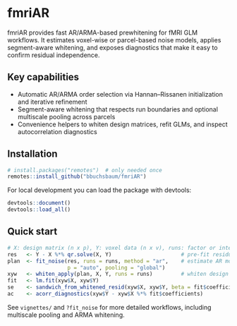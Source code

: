 # fmriAR

fmriAR provides fast AR/ARMA-based prewhitening for fMRI GLM workflows. It estimates voxel-wise or parcel-based noise models, applies segment-aware whitening, and exposes diagnostics that make it easy to confirm residual independence.

## Key capabilities
- Automatic AR/ARMA order selection via Hannan–Rissanen initialization and iterative refinement
- Segment-aware whitening that respects run boundaries and optional multiscale pooling across parcels
- Convenience helpers to whiten design matrices, refit GLMs, and inspect autocorrelation diagnostics

## Installation

```r
# install.packages("remotes")  # only needed once
remotes::install_github("bbuchsbaum/fmriAR")
```

For local development you can load the package with devtools:

```r
devtools::document()
devtools::load_all()
```

## Quick start

```r
# X: design matrix (n x p), Y: voxel data (n x v), runs: factor or integer run labels
res   <- Y - X %*% qr.solve(X, Y)                      # pre-fit residuals
plan  <- fit_noise(res, runs = runs, method = "ar",    # estimate AR model
                   p = "auto", pooling = "global")
xyw   <- whiten_apply(plan, X, Y, runs = runs)         # whiten design and data
fit   <- lm.fit(xyw$X, xyw$Y)
se    <- sandwich_from_whitened_resid(xyw$X, xyw$Y, beta = fit$coefficients)
ac    <- acorr_diagnostics(xyw$Y - xyw$X %*% fit$coefficients)
```

See `vignettes/` and `?fit_noise` for more detailed workflows, including multiscale pooling and ARMA whitening.

